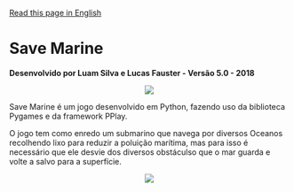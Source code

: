 [Read this page in English](https://github.com/luamz/save-marine/blob/master/README.en.md)

# Save Marine
__Desenvolvido por Luam Silva e Lucas Fauster - Versão 5.0 - 2018__
<p align="center">
  <img src="https://user-images.githubusercontent.com/50959073/106484768-b1706980-648e-11eb-9f3d-626dae75db6a.png" />
</p>

Save Marine é um jogo desenvolvido em Python, fazendo uso da biblioteca Pygames e da framework PPlay.

O jogo tem como enredo um submarino que navega por diversos Oceanos recolhendo lixo para reduzir a poluição marítima, mas para isso é necessário que ele desvie dos diversos obstáculso que o mar guarda e volte a salvo para a superfície.

<p align="center">
  <img src="https://user-images.githubusercontent.com/50959073/106483769-a5d07300-648d-11eb-9bd6-f117b640f8e8.png" />
</p>
